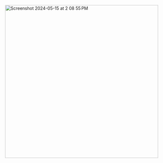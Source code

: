 <img width="500" alt="Screenshot 2024-05-15 at 2 08 55 PM" src="https://github.com/sbh2019a1/AMU-3d-printer/assets/63435930/a814f1b7-d69b-4aed-9dde-7d750bcac931">
